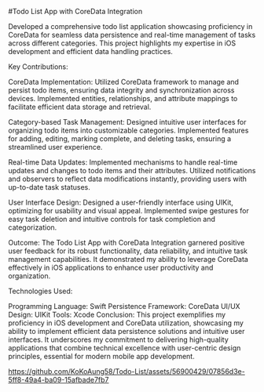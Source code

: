#Todo List App with CoreData Integration

Developed a comprehensive todo list application showcasing proficiency in CoreData for seamless data persistence and real-time management of tasks across different categories. This project highlights my expertise in iOS development and efficient data handling practices.

Key Contributions:

CoreData Implementation: Utilized CoreData framework to manage and persist todo items, ensuring data integrity and synchronization across devices. Implemented entities, relationships, and attribute mappings to facilitate efficient data storage and retrieval.

Category-based Task Management: Designed intuitive user interfaces for organizing todo items into customizable categories. Implemented features for adding, editing, marking complete, and deleting tasks, ensuring a streamlined user experience.

Real-time Data Updates: Implemented mechanisms to handle real-time updates and changes to todo items and their attributes. Utilized notifications and observers to reflect data modifications instantly, providing users with up-to-date task statuses.

User Interface Design: Designed a user-friendly interface using UIKit, optimizing for usability and visual appeal. Implemented swipe gestures for easy task deletion and intuitive controls for task completion and categorization.

Outcome:
The Todo List App with CoreData Integration garnered positive user feedback for its robust functionality, data reliability, and intuitive task management capabilities. It demonstrated my ability to leverage CoreData effectively in iOS applications to enhance user productivity and organization.

Technologies Used:

Programming Language: Swift
Persistence Framework: CoreData
UI/UX Design: UIKit
Tools: Xcode
Conclusion:
This project exemplifies my proficiency in iOS development and CoreData utilization, showcasing my ability to implement efficient data persistence solutions and intuitive user interfaces. It underscores my commitment to delivering high-quality applications that combine technical excellence with user-centric design principles, essential for modern mobile app development.

https://github.com/KoKoAung58/Todo-List/assets/56900429/07856d3e-5ff8-49a4-ba09-15afbade7fb7
